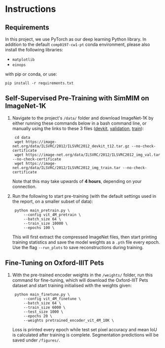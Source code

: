 # Instructions
## Requirements
In this project, we use PyTorch as our deep learning Python library. In addition to the default `comp0197-cw1-pt` conda environment, please also install the following libraries:
- `matplotlib`
- `einops`

with pip or conda, or use:

    pip install -r requirements.txt

## Self-Supervised Pre-Training with SimMIM on ImageNet-1K

1. Navigate to the project's `/data/` folder and download ImageNet-1K by either running these commands below in a bash command line, or manually using the links to these 3 files ([devkit](https://image-net.org/data/ILSVRC/2012/ILSVRC2012_devkit_t12.tar.gz), [validation](https://image-net.org/data/ILSVRC/2012/ILSVRC2012_img_val.tar), [train](https://image-net.org/data/ILSVRC/2012/ILSVRC2012_img_train.tar)):
   
        cd data
        wget https://image-net.org/data/ILSVRC/2012/ILSVRC2012_devkit_t12.tar.gz --no-check-certificate
        wget https://image-net.org/data/ILSVRC/2012/ILSVRC2012_img_val.tar --no-check-certificate
        wget https://image-net.org/data/ILSVRC/2012/ILSVRC2012_img_train.tar --no-check-certificate
    Note that this may take upwards of **4 hours**, depending on your connection.
   
2. Run the following to start pre-training (with the default settings used in the report, on a smaller subset of data):

        python main_pretrain.py \
            --config vit_4M_pretrain \
            --batch_size 64 \
            --train_size 10000 \
            --epochs 100 \

   This will first extract the compressed ImageNet files, then start printing training statistics and save the model weights as a `.pth` file every epoch. Use the flag `--run_plots` to save reconstructions during training.
   
## Fine-Tuning on Oxford-IIIT Pets
1. With the pre-trained encoder weights in the `/weights/` folder, run this command for fine-tuning, which will download the Oxford-IIIT Pets dataset and start training initialised with the weights given:

        python main_finetune.py \
            --config vit_4M_finetune \
            --batch_size 64 \
            --train_size 6000 \
            --test_size 1000 \
            --epochs 20 \
            --weights pretrained_encoder_vit_4M_10K \
   
   Loss is printed every epoch while test set pixel accuracy and mean IoU is calculated after training is complete.
   Segmentation predictions will be saved under `/figures/`.
